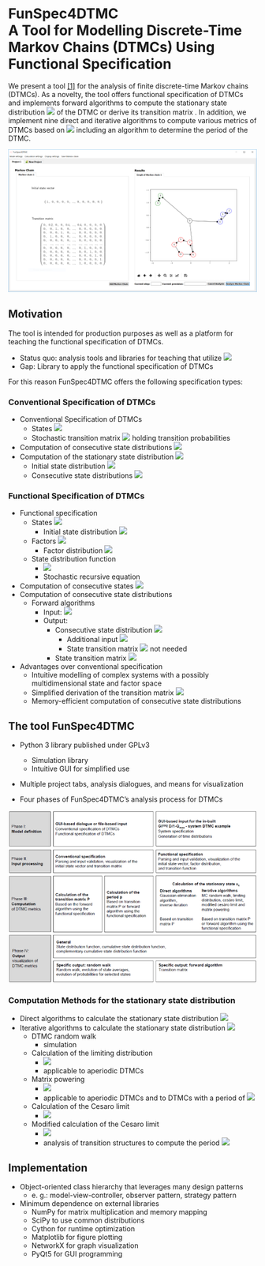 # FunSpec4DTMC <br/> A Tool for Modelling Discrete-Time Markov Chains (DTMCs) Using Functional Specification

We present a tool [[1]](https://link.springer.com/chapter/10.1007/978-3-319-74947-1_28) for the analysis of finite discrete-time Markov chains (DTMCs).
As a novelty, the tool offers functional specification of DTMCs and implements forward algorithms to compute the stationary state distribution <img src="https://latex.codecogs.com/gif.latex?x_s" />  of the DTMC or 
derive its transition matrix .
In addition, we implement nine direct and iterative algorithms to compute various metrics of DTMCs based on <img src="https://latex.codecogs.com/gif.latex?P" />  including an algorithm to determine the period of the DTMC.

![GUI of FunSpec4DTMC](figures/MainWindow.PNG)


## Motivation
The tool is intended for production purposes as well as a platform for teaching the functional specification of DTMCs.

- Status quo: analysis tools and libraries for teaching that utilize <img src="https://latex.codecogs.com/gif.latex?P" /> 
- Gap: Library to apply the functional specification of DTMCs

For this reason FunSpec4DTMC offers the following specification types:
### Conventional Specification of DTMCs

- Conventional Specification of DTMCs
   - States <img src="https://latex.codecogs.com/gif.latex?X" /> 
   - Stochastic transition matrix <img src="https://latex.codecogs.com/gif.latex?P" />  holding transition probabilities
- Computation of consecutive state distributions <img src="https://latex.codecogs.com/gif.latex?x_{n+1}=x_n\cdot\hspace{0.1cm}P" />
- Computation of the stationary state distribution <img src="https://latex.codecogs.com/gif.latex?x_s=x_s\cdot\hspace{0.1cm}P" /> 
   - Initial state distribution <img src="https://latex.codecogs.com/gif.latex?x_0" /> 
   - Consecutive state distributions <img src="https://latex.codecogs.com/gif.latex?x_{n+1}=x_n\cdot\hspace{0.1cm}P" /> 

### Functional Specification of DTMCs

-   Functional specification
    -   States <img src="https://latex.codecogs.com/gif.latex?\mathcal{X}" /> 
        -   Initial state distribution <img src="https://latex.codecogs.com/gif.latex?x_0" /> 
    -   Factors <img src="https://latex.codecogs.com/gif.latex?\mathcal{Y}" /> 
        -   Factor distribution <img src="https://latex.codecogs.com/gif.latex?y" /> 
    -   State distribution function 
        -   <img src="https://latex.codecogs.com/gif.latex?f:(\mathcal{X},\mathcal{Y})\rightarrow\mathcal{X}" />
        -   Stochastic recursive equation    
-   Computation of consecutive states 
    <img src="https://latex.codecogs.com/gif.latex?X_{n+1}=f(X_n,Y)" /> 
- Computation of consecutive state distributions 
    - Forward algorithms
       - Input:  <img src="https://latex.codecogs.com/gif.latex?\mathcal{X}" /> 
       - Output: 
            -  Consecutive state distribution <img src="https://latex.codecogs.com/gif.latex?x_{n+1}" /> 
                - Additional input <img src="https://latex.codecogs.com/gif.latex?x_n" /> 
                - State transition matrix <img src="https://latex.codecogs.com/gif.latex?P" />  not needed
            -  State transition matrix <img src="https://latex.codecogs.com/gif.latex?P" /> 
-   Advantages over conventional specification
    -   Intuitive modelling of complex systems with a possibly
        multidimensional state and factor space
    -   Simplified derivation of the transition matrix <img src="https://latex.codecogs.com/gif.latex?P" /> 
    -   Memory-efficient computation of consecutive state distributions


## The tool FunSpec4DTMC

- Python 3 library published under GPLv3
  - Simulation library 
  - Intuitive GUI for simplified use
  

- Multiple project tabs, analysis dialogues, and means for visualization
- Four phases of FunSpec4DTMC’s analysis process for DTMCs

![Analysis process](figures/structure.PNG)

### Computation Methods for the stationary state distribution

- Direct algorithms to calculate the stationary state distribution <img src="https://latex.codecogs.com/gif.latex?x_s" /> 
- Iterative algorithms to calculate the stationary state distribution  <img src="https://latex.codecogs.com/gif.latex?x_s" /> 
  - DTMC random walk 
      - simulation
  - Calculation of the limiting distribution  
      - <img src="https://latex.codecogs.com/gif.latex?$(\lim\limits_{n\rightarrow\infty}{x_n})$" />  
      - applicable to aperiodic DTMCs
  - Matrix powering 
      -  <img src="https://latex.codecogs.com/gif.latex?$(\lim\limits_{n\rightarrow\infty}{P^n})$" />  
      -  applicable to aperiodic DTMCs and to DTMCs with a period of  <img src="https://latex.codecogs.com/gif.latex?2^n,n\in\mathbb{N}_0" /> 
  - Calculation of the Cesaro limit 
      - <img src="https://latex.codecogs.com/gif.latex?$(\lim\limits_{n\rightarrow\infty}{1/(n+1)}\cdot\sum_{i=0}^{n}x_i})" /> 
  - Modified calculation of the Cesaro limit
      -  <img src="https://latex.codecogs.com/gif.latex?$(\lim\limits_{n\rightarrow\infty}{1/p\cdot\sum_{n\leq\text{}i\text{}n+p}x_i})" /> 
      -  analysis of transition structures to compute the period  <img src="https://latex.codecogs.com/gif.latex?P" /> 
    
## Implementation

- Object-oriented class hierarchy that leverages many design patterns
  - e. g.: model-view-controller, observer pattern, strategy pattern
- Minimum dependence on external libraries
  - NumPy for matrix multiplication and memory mapping
  - SciPy to use common distributions
  - Cython for runtime optimization
  - Matplotlib for figure plotting
  - NetworkX for graph visualization
  - PyQt5 for GUI programming

    


  
